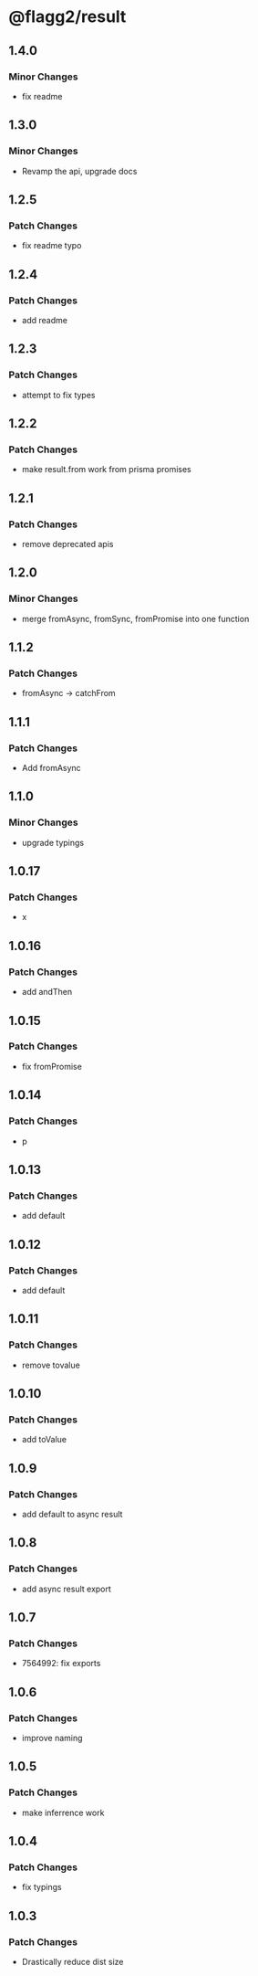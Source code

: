 # @flagg2/result

## 1.4.0

### Minor Changes

-  fix readme

## 1.3.0

### Minor Changes

-  Revamp the api, upgrade docs

## 1.2.5

### Patch Changes

-  fix readme typo

## 1.2.4

### Patch Changes

-  add readme

## 1.2.3

### Patch Changes

-  attempt to fix types

## 1.2.2

### Patch Changes

-  make result.from work from prisma promises

## 1.2.1

### Patch Changes

-  remove deprecated apis

## 1.2.0

### Minor Changes

-  merge fromAsync, fromSync, fromPromise into one function

## 1.1.2

### Patch Changes

-  fromAsync -> catchFrom

## 1.1.1

### Patch Changes

-  Add fromAsync

## 1.1.0

### Minor Changes

-  upgrade typings

## 1.0.17

### Patch Changes

-  x

## 1.0.16

### Patch Changes

-  add andThen

## 1.0.15

### Patch Changes

-  fix fromPromise

## 1.0.14

### Patch Changes

-  p

## 1.0.13

### Patch Changes

-  add default

## 1.0.12

### Patch Changes

-  add default

## 1.0.11

### Patch Changes

-  remove tovalue

## 1.0.10

### Patch Changes

-  add toValue

## 1.0.9

### Patch Changes

-  add default to async result

## 1.0.8

### Patch Changes

-  add async result export

## 1.0.7

### Patch Changes

-  7564992: fix exports

## 1.0.6

### Patch Changes

-  improve naming

## 1.0.5

### Patch Changes

-  make inferrence work

## 1.0.4

### Patch Changes

-  fix typings

## 1.0.3

### Patch Changes

-  Drastically reduce dist size
